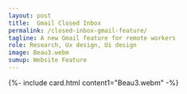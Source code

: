 ```yaml
---
layout: post
title:  Gmail Closed Inbox
permalink: /closed-inbox-gmail-feature/
tagline: A new Gmail feature for remote workers
role: Research, Ux design, Ui design
image: Beau3.webm
sumup: Website Feature
---
```


{%- include card.html content1="Beau3.webm" -%}
